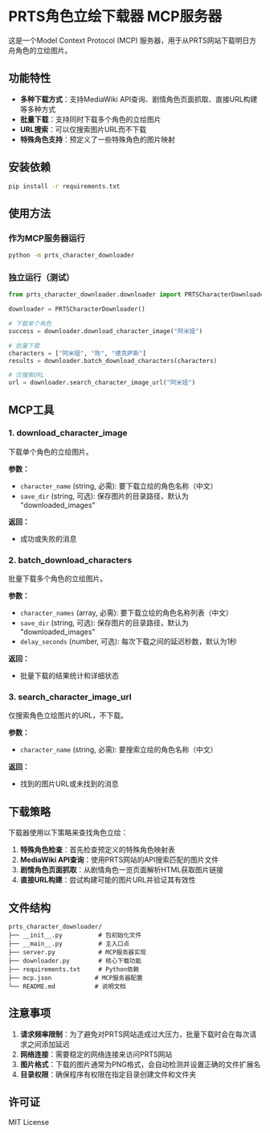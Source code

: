 # PRTS角色立绘下载器 MCP服务器

这是一个Model Context Protocol (MCP) 服务器，用于从PRTS网站下载明日方舟角色的立绘图片。

## 功能特性

- **多种下载方式**：支持MediaWiki API查询、剧情角色页面抓取、直接URL构建等多种方式
- **批量下载**：支持同时下载多个角色的立绘图片
- **URL搜索**：可以仅搜索图片URL而不下载
- **特殊角色支持**：预定义了一些特殊角色的图片映射

## 安装依赖

```bash
pip install -r requirements.txt
```

## 使用方法

### 作为MCP服务器运行

```bash
python -m prts_character_downloader
```

### 独立运行（测试）

```python
from prts_character_downloader.downloader import PRTSCharacterDownloader

downloader = PRTSCharacterDownloader()

# 下载单个角色
success = downloader.download_character_image("阿米娅")

# 批量下载
characters = ["阿米娅", "陈", "德克萨斯"]
results = downloader.batch_download_characters(characters)

# 仅搜索URL
url = downloader.search_character_image_url("阿米娅")
```

## MCP工具

### 1. download_character_image

下载单个角色的立绘图片。

**参数：**
- `character_name` (string, 必需): 要下载立绘的角色名称（中文）
- `save_dir` (string, 可选): 保存图片的目录路径，默认为 "downloaded_images"

**返回：**
- 成功或失败的消息

### 2. batch_download_characters  

批量下载多个角色的立绘图片。

**参数：**
- `character_names` (array, 必需): 要下载立绘的角色名称列表（中文）
- `save_dir` (string, 可选): 保存图片的目录路径，默认为 "downloaded_images"
- `delay_seconds` (number, 可选): 每次下载之间的延迟秒数，默认为1秒

**返回：**
- 批量下载的结果统计和详细状态

### 3. search_character_image_url

仅搜索角色立绘图片的URL，不下载。

**参数：**
- `character_name` (string, 必需): 要搜索立绘的角色名称（中文）

**返回：**
- 找到的图片URL或未找到的消息

## 下载策略

下载器使用以下策略来查找角色立绘：

1. **特殊角色检查**：首先检查预定义的特殊角色映射表
2. **MediaWiki API查询**：使用PRTS网站的API搜索匹配的图片文件
3. **剧情角色页面抓取**：从剧情角色一览页面解析HTML获取图片链接
4. **直接URL构建**：尝试构建可能的图片URL并验证其有效性

## 文件结构

```
prts_character_downloader/
├── __init__.py          # 包初始化文件
├── __main__.py          # 主入口点
├── server.py            # MCP服务器实现
├── downloader.py        # 核心下载功能
├── requirements.txt     # Python依赖
├── mcp.json            # MCP服务器配置
└── README.md           # 说明文档
```

## 注意事项

1. **请求频率限制**：为了避免对PRTS网站造成过大压力，批量下载时会在每次请求之间添加延迟
2. **网络连接**：需要稳定的网络连接来访问PRTS网站
3. **图片格式**：下载的图片通常为PNG格式，会自动检测并设置正确的文件扩展名
4. **目录权限**：确保程序有权限在指定目录创建文件和文件夹

## 许可证

MIT License
